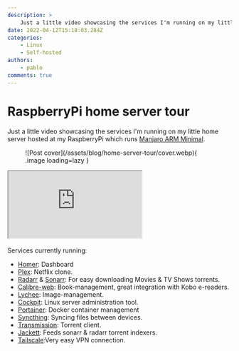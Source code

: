 ```yaml
---
description: >
    Just a little video showcasing the services I'm running on my little home server hosted at my RaspberryPi which runs Manjaro ARM Minimal
date: 2022-04-12T15:18:03.284Z
categories:
    - Linux
    - Self-hosted
authors:
    - pablo
comments: true
---
```


# RaspberryPi home server tour

Just a little video showcasing the services I'm running on my little home server hosted at my RaspberryPi which runs [Manjaro ARM Minimal](https://manjaro.org/download/#raspberry-pi-4-minimal).

<!-- more -->

<figure markdown>
  ![Post cover](/assets/blog/home-server-tour/cover.webp){  .image loading=lazy }
</figure>

<div class="iframe-container">
<iframe class="responsive-iframe" src="https://www.youtube.com/embed/Ziw5AlnkuLM"></iframe>
</div>

Services currently running:

-   [Homer](https://github.com/bastienwirtz/homer): Dashboard
-   [Plex](https://www.plex.tv): Netflix clone.
-   [Radarr](https://radarr.video/) & [Sonarr](https://sonarr.tv/): For easy downloading Movies & TV Shows torrents.
-   [Calibre-web](https://github.com/janeczku/calibre-web): Book-management, great integration with Kobo e-readers.
-   [Lychee](https://lychee.electerious.com/): Image-management.
-   [Cockpit](https://lychee.electerious.com/): Linux server administration tool.
-   [Portainer](https://www.portainer.io/): Docker container management
-   [Syncthing](https://syncthing.net/): Syncing files between devices.
-   [Transmission](https://transmissionbt.com/): Torrent client.
-   [Jackett](https://github.com/Jackett/Jackett): Feeds sonarr & radarr torrent indexers.
-   [Tailscale](tailscale.com/):Very easy VPN connection.
